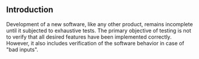 ## Introduction 

Development of a new software, like any other product, remains incomplete until it subjected to exhaustive tests. The primary objective of testing is not to verify that all desired features have been implemented correctly. However, it also includes verification of the software behavior in case of "bad inputs".



 